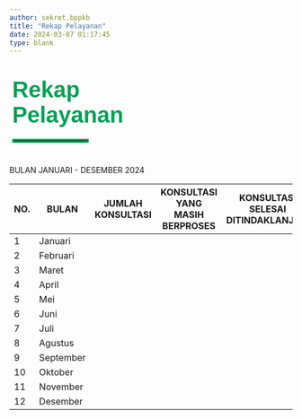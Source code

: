 ```yaml
---
author: sekret.bppkb
title: "Rekap Pelayanan"
date: 2024-03-07 01:17:45
type: blank
---
```


<h1 class="MsoNormal" style="margin-bottom: 0cm; margin-left: 5px; margin-right: 20px;"><span style="font-size: 30pt; font-family: 'Poppins', sans-serif;"><span style="color: #03A055;"><span style="vertical-align: inherit;"><span style="vertical-align: inherit;"><span style="vertical-align: inherit;"><span style="vertical-align: inherit;"><span style="vertical-align: inherit;"><span style="vertical-align: inherit;"><span style="vertical-align: inherit;"><span style="vertical-align: inherit;"><span style="vertical-align: inherit;"><span style="vertical-align: inherit;">Rekap</br>Pelayanan</span></span></span></span></span></span></span></span></span></span></span></span></span></span></h1>

<hr style="border: 3px solid #03A055; width: 130px; margin-top:20px; margin-bottom: 40px; margin-left: 5px; margin-right: 20px;">

<p class="text-gray-600 dark:text-white font-sans text-lg text-justify leading-normal"><span class="text-2xl font-bold text-center">BULAN JANUARI - DESEMBER 2024</span></p>

<div class="overflow-x-auto">
    <table class="min-w-full bg-white dark:bg-gray-800 border border-gray-300 dark:border-gray-600">
        <thead>
            <tr class="bg-gray-200 dark:bg-gray-700 text-gray-600 dark:text-gray-300 uppercase text-sm leading-normal">
                <th class="py-3 px-6 text-center">NO.</th>
                <th class="py-3 px-6 text-center">BULAN</th>
                <th class="py-3 px-6 text-center">JUMLAH KONSULTASI</th>
                <th class="py-3 px-6 text-center">KONSULTASI YANG MASIH BERPROSES</th>
                <th class="py-3 px-6 text-center">KONSULTASI SELESAI DITINDAKLANJUTI</th>
                <th class="py-3 px-6 text-center">KETERANGAN</th>
            </tr>
        </thead>
        <tbody class="text-gray-600 dark:text-gray-300 text-sm font-light">
            <tr class="border-b border-gray-300 dark:border-gray-600">
                <td class="py-3 px-6 text-center">1</td>
                <td class="py-3 px-6">Januari</td>
                <td class="py-3 px-6 text-center"></td>
                <td class="py-3 px-6"></td>
                <td class="py-3 px-6"></td>
                <td class="py-3 px-6"></td>
            </tr>
            <tr class="border-b border-gray-300 dark:border-gray-600">
                <td class="py-3 px-6 text-center">2</td>
                <td class="py-3 px-6">Februari</td>
                <td class="py-3 px-6 text-center"></td>
                <td class="py-3 px-6"></td>
                <td class="py-3 px-6"></td>
                <td class="py-3 px-6"></td>
            </tr>
            <tr class="border-b border-gray-300 dark:border-gray-600">
                <td class="py-3 px-6 text-center">3</td>
                <td class="py-3 px-6">Maret</td>
                <td class="py-3 px-6 text-center"></td>
                <td class="py-3 px-6"></td>
                <td class="py-3 px-6"></td>
                <td class="py-3 px-6"></td>
            </tr>
            <tr class="border-b border-gray-300 dark:border-gray-600">
                <td class="py-3 px-6 text-center">4</td>
                <td class="py-3 px-6">April</td>
                <td class="py-3 px-6 text-center"></td>
                <td class="py-3 px-6"></td>
                <td class="py-3 px-6"></td>
                <td class="py-3 px-6"></td>
            </tr>
            <tr class="border-b border-gray-300 dark:border-gray-600">
                <td class="py-3 px-6 text-center">5</td>
                <td class="py-3 px-6">Mei</td>
                <td class="py-3 px-6 text-center"></td>
                <td class="py-3 px-6"></td>
                <td class="py-3 px-6"></td>
                <td class="py-3 px-6"></td>
            </tr>
            <tr class="border-b border-gray-300 dark:border-gray-600">
                <td class="py-3 px-6 text-center">6</td>
                <td class="py-3 px-6">Juni</td>
                <td class="py-3 px-6 text-center"></td>
                <td class="py-3 px-6"></td>
                <td class="py-3 px-6"></td>
                <td class="py-3 px-6"></td>
            </tr>
            <tr class="border-b border-gray-300 dark:border-gray-600">
                <td class="py-3 px-6 text-center">7</td>
                <td class="py-3 px-6">Juli</td>
                <td class="py-3 px-6 text-center"></td>
                <td class="py-3 px-6 text-center"></td>
                <td class="py-3 px-6 text-center"></td>
                <td class="py-3 px-6"></td>
            </tr>
            <tr class="border-b border-gray-300 dark:border-gray-600">
                <td class="py-3 px-6 text-center">8</td>
                <td class="py-3 px-6">Agustus</td>
                <td class="py-3 px-6 text-center"></td>
                <td class="py-3 px-6"></td>
                <td class="py-3 px-6"></td>
                <td class="py-3 px-6"></td>
            </tr>
            <tr class="border-b border-gray-300 dark:border-gray-600">
                <td class="py-3 px-6 text-center">9</td>
                <td class="py-3 px-6">September</td>
                <td class="py-3 px-6 text-center"></td>
                <td class="py-3 px-6"></td>
                <td class="py-3 px-6"></td>
                <td class="py-3 px-6"></td>
            </tr>
            <tr class="border-b border-gray-300 dark:border-gray-600">
                <td class="py-3 px-6 text-center">10</td>
                <td class="py-3 px-6">Oktober</td>
                <td class="py-3 px-6 text-center"></td>
                <td class="py-3 px-6"></td>
                <td class="py-3 px-6"></td>
                <td class="py-3 px-6"></td>
            </tr>
            <tr class="border-b border-gray-300 dark:border-gray-600">
                <td class="py-3 px-6 text-center">11</td>
                <td class="py-3 px-6">November</td>
                <td class="py-3 px-6 text-center"></td>
                <td class="py-3 px-6"></td>
                <td class="py-3 px-6"></td>
                <td class="py-3 px-6"></td>
            </tr>
            <tr class="border-b border-gray-300 dark:border-gray-600">
                <td class="py-3 px-6 text-center">12</td>
                <td class="py-3 px-6">Desember</td>
                <td class="py-3 px-6 text-center"></td>
                <td class="py-3 px-6"></td>
                <td class="py-3 px-6"></td>
                <td class="py-3 px-6"></td>
            </tr>
        </tbody>
    </table>
</div>

<!-- <p style="box-sizing: border-box; margin-top: 0px; margin-block: 0.1em; margin-bottom: 30px; color: #666666; font-family: 'Open Sans', Arial, Helvetica, sans-serif; font-size: 16px; background-color: #ffffff;">&nbsp;</p> -->